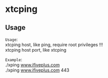 # xtcping

## Usage

`Usage`: <br />
		xtcping host, like ping, require root privileges !!! <br />
		xtcping host port, like xtcping <br />

`Example`:  <br />
		./xping www.ifiveplus.com <br />
		./xping www.ifiveplus.com 443 <br />
